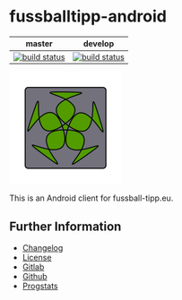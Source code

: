 # fussballtipp-android

|master|develop|
|:----:|:-----:|
|[![build status](https://gitlab.namibsun.net/namibsun/android/fussballtipp-android/badges/master/build.svg)](https://gitlab.namibsun.net/namibsun/android/fussballtipp-android/commits/master)|[![build status](https://gitlab.namibsun.net/namibsun/android/fussballtipp-android/badges/develop/build.svg)](https://gitlab.namibsun.net/namibsun/android/fussballtipp-android/commits/develop)|

![Logo](resources/logo/logo-readme.png)

This is an Android client for fussball-tipp.eu.

## Further Information

* [Changelog](CHANGELOG)
* [License](LICENSE)
* [Gitlab](https://gitlab.namibsun.net/namibsun/museum/fussballtipp-android)
* [Github](https://github.com/namboy94/fussballtipp-android)
* [Progstats](https://progstats.namibsun.net/projects/fussballtipp-android)